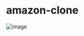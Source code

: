 # amazon-clone
![image](https://github.com/rachit307/amazon-clone/assets/92736530/424811b5-3857-47b1-9850-518212a4bb93)

